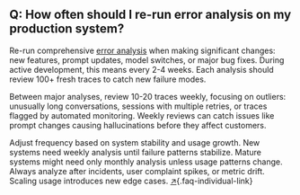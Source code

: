 ## Q: How often should I re-run error analysis on my production system?

Re-run comprehensive [error analysis](#q-why-is-error-analysis-so-important-in-llm-evals-and-how-is-it-performed) when making significant changes: new features, prompt updates, model switches, or major bug fixes. During active development, this means every 2-4 weeks. Each analysis should review 100+ fresh traces to catch new failure modes.

Between major analyses, review 10-20 traces weekly, focusing on outliers: unusually long conversations, sessions with multiple retries, or traces flagged by automated monitoring. Weekly reviews can catch issues like prompt changes causing hallucinations before they affect customers.

Adjust frequency based on system stability and usage growth. New systems need weekly analysis until failure patterns stabilize. Mature systems might need only monthly analysis unless usage patterns change. Always analyze after incidents, user complaint spikes, or metric drift. Scaling usage introduces new edge cases. [↗](/blog/posts/evals-faq/how-often-should-i-re-run-error-analysis-on-my-production-system.html){.faq-individual-link}
